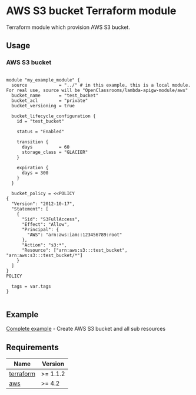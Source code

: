 # AWS S3 bucket Terraform module

Terraform module which provision AWS S3 bucket.

## Usage

### AWS S3 bucket

```hcl

module "my_example_module" {
  source            = "../" # in this example, this is a local module. For real use, source will be "OpenClassrooms/lambda-apigw-module/aws"
  bucket_name       = "test_bucket"
  bucket_acl        = "private"
  bucket_versioning = true

  bucket_lifecycle_configuration {
    id = "test_bucket"

    status = "Enabled"

    transition {
      days          = 60
      storage_class = "GLACIER"
    }

    expiration {
      days = 300
    }
  }

  bucket_policy = <<POLICY
{
  "Version": "2012-10-17",
  "Statement": [
    {
      "Sid": "S3FullAccess",
      "Effect": "Allow",
      "Principal": {
        "AWS": "arn:aws:iam::123456789:root"
      },
      "Action": "s3:*",
      "Resource": ["arn:aws:s3:::test_bucket", "arn:aws:s3:::test_bucket/*"]
    }
  ]
}
POLICY

  tags = var.tags
}


```

## Example

[Complete example](https://github.com/OpenClassrooms/terraform-aws-s3-bucket-module/blob/master/example/main.tf) - Create AWS S3 bucket and all sub resources

## Requirements

| Name                                                                     | Version  |
| ------------------------------------------------------------------------ | -------- |
| <a name="requirement_terraform"></a> [terraform](#requirement_terraform) | >= 1.1.2 |
| <a name="requirement_aws"></a> [aws](#requirement_aws)                   | >= 4.2   |
